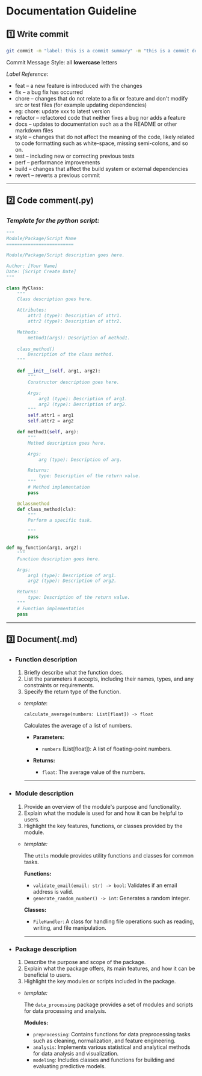 # **Documentation Guideline**

## 1️⃣ **Write commit**

```bash
git commit -m "label: this is a commit summary" -m "this is a commit description (optional)" 
```

Commit Message Style: all **lowercase** letters

*Label Reference*:

- feat – a new feature is introduced with the changes
- fix – a bug fix has occurred
- chore – changes that do not relate to a fix or feature and don't modify src or test files (for example updating dependencies)
- eg: chore: update xxx to latest version
- refactor – refactored code that neither fixes a bug nor adds a feature
- docs – updates to documentation such as a the README or other markdown files
- style – changes that do not affect the meaning of the code, likely related to code formatting such as white-space, missing semi-colons, and so on.
- test – including new or correcting previous tests
- perf – performance improvements
- build – changes that affect the build system or external dependencies
- revert – reverts a previous commit

----

## 2️⃣ **Code comment(.py)**

### *Template for the python script:*

```python
"""
Module/Package/Script Name
=========================

Module/Package/Script description goes here.

Author: [Your Name]
Date: [Script Create Date]
"""

class MyClass:
    """
    Class description goes here.

    Attributes:
        attr1 (type): Description of attr1.
        attr2 (type): Description of attr2.

    Methods:
        method1(args): Description of method1.
    
    class_method()
        Description of the class method.
    """

    def __init__(self, arg1, arg2):
        """
        Constructor description goes here.

        Args:
            arg1 (type): Description of arg1.
            arg2 (type): Description of arg2.
        """
        self.attr1 = arg1
        self.attr2 = arg2

    def method1(self, arg):
        """
        Method description goes here.

        Args:
            arg (type): Description of arg.

        Returns:
            type: Description of the return value.
        """
        # Method implementation
        pass

    @classmethod
    def class_method(cls):
        """
        Perform a specific task.

        """
        pass

def my_function(arg1, arg2):
    """
    Function description goes here.

    Args:
        arg1 (type): Description of arg1.
        arg2 (type): Description of arg2.

    Returns:
        type: Description of the return value.
    """
    # Function implementation
    pass

```

----
## 3️⃣ **Document(.md)**

- ### **Function description**
  1. Briefly describe what the function does.
  2. List the parameters it accepts, including their names, types, and any constraints or requirements.
  3. Specify the return type of the function.
  - *template*:

    `calculate_average(numbers: List[float]) -> float`

    Calculates the average of a list of numbers.

    - **Parameters:**
      - `numbers` (List[float]): A list of floating-point numbers.

    - **Returns:** 
      - `float`: The average value of the numbers.
 
    
    ----

- ### **Module description**
  1. Provide an overview of the module's purpose and functionality. 
  2. Explain what the module is used for and how it can be helpful to users. 
  3. Highlight the key features, functions, or classes provided by the module.
   
    - *template:*
  
        The `utils` module provides utility functions and classes for common tasks.

        **Functions:**
        - `validate_email(email: str) -> bool`: Validates if an email address is valid.
        - `generate_random_number() -> int`: Generates a random integer.

        **Classes:**
        - `FileHandler`: A class for handling file operations such as reading, writing, and file manipulation.
  

        ----
- ### **Package description**
    1. Describe the purpose and scope of the package. 
    2. Explain what the package offers, its main features, and how it can be beneficial to users. 
    3. Highlight the key modules or scripts included in the package.
   
    - *template:*
  
      The `data_processing` package provides a set of modules and scripts for data processing and analysis.

        **Modules:**
      - `preprocessing`: Contains functions for data preprocessing tasks such as cleaning, normalization, and feature engineering.
      - `analysis`: Implements various statistical and analytical methods for data analysis and visualization.
      - `modeling`: Includes classes and functions for building and evaluating predictive models.